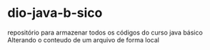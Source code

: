 # dio-java-b-sico
repositório para armazenar todos os códigos do curso java básico
Alterando o conteudo de um arquivo de forma local